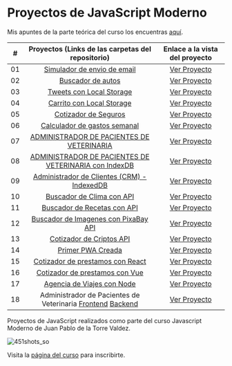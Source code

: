 # Proyectos de JavaScript Moderno

Mis apuntes de la parte teórica del curso los encuentras [aquí](https://github.com/sebasgrandes/apuntes-js-modern/).

|  #  |                                                       Proyectos (Links de las carpetas del repositorio)                                                       |                Enlace a la vista del proyecto                |
| :-: | :-----------------------------------------------------------------------------------------------------------------------------------------------------------: | :----------------------------------------------------------: |
| 01  |                 [Simulador de envio de email](https://github.com/sebasgrandes/projects-js-modern/tree/main/projects/01-sim-envio-email-main)                  |      [Ver Proyecto](https://sebasgrandes6.netlify.app/)      |
| 02  |                     [Buscador de autos](https://github.com/sebasgrandes/projects-js-modern/tree/main/projects/02-buscador-autos-js-main)                      |      [Ver Proyecto](https://sebasgrandes7.netlify.app/)      |
| 03  |                [Tweets con Local Storage](https://github.com/sebasgrandes/projects-js-modern/tree/main/projects/03-tweets-local-storage-main)                 |      [Ver Proyecto](https://sebasgrandes8.netlify.app)       |
| 04  |               [Carrito con Local Storage](https://github.com/sebasgrandes/projects-js-modern/tree/main/projects/04-carrito-local-storage-main)                |      [Ver Proyecto](https://sebasgrandes9.netlify.app)       |
| 05  |                    [Cotizador de Seguros](https://github.com/sebasgrandes/projects-js-modern/tree/main/projects/05-cotizador-seguros-main)                    |      [Ver Proyecto](https://sebasgrandes10.netlify.app)      |
| 06  |               [Calculador de gastos semanal](https://github.com/sebasgrandes/projects-js-modern/tree/main/projects/06-calc-gasto-semanal-main)                |      [Ver Proyecto](https://sebasgrandes11.netlify.app)      |
| 07  |           [ADMINISTRADOR DE PACIENTES DE VETERINARIA](https://github.com/sebasgrandes/projects-js-modern/tree/main/projects/07-apv-javascript-main)           |      [Ver Proyecto](https://sebasgrandes12.netlify.app)      |
| 08  | [ADMINISTRADOR DE PACIENTES DE VETERINARIA con IndexDB](https://github.com/sebasgrandes/projects-js-modern/tree/main/projects/08-apv-javascript-indexDB-main) |      [Ver Proyecto](https://sebasgrandes13.netlify.app)      |
| 09  |      [Administrador de Clientes (CRM) - IndexedDB](https://github.com/sebasgrandes/projects-js-modern/tree/main/projects/09-crm-indexdb-javascript-main)      |      [Ver Proyecto](https://sebasgrandes14.netlify.app)      |
| 10  |                   [Buscador de Clima con API](https://github.com/sebasgrandes/projects-js-modern/tree/main/projects/10-buscador-clima-main)                   |      [Ver Proyecto](https://sebasgrandes15.netlify.app)      |
| 11  |                 [Buscador de Recetas con API](https://github.com/sebasgrandes/projects-js-modern/tree/main/projects/11-buscador-recetas-main)                 |      [Ver Proyecto](https://sebasgrandes16.netlify.app)      |
| 12  |      [Buscador de Imagenes con PixaBay API](https://github.com/sebasgrandes/projects-js-modern/tree/main/projects/12-buscador-imagenes-pixabay-api-main)      |      [Ver Proyecto](https://sebasgrandes17.netlify.app)      |
| 13  |                [Cotizador de Criptos API](https://github.com/sebasgrandes/projects-js-modern/tree/main/projects/13-cotizador-criptos-api-main)                |      [Ver Proyecto](https://sebasgrandes18.netlify.app)      |
| 14  |                         [Primer PWA Creada](https://github.com/sebasgrandes/projects-js-modern/tree/main/projects/14-apv-as-pwa-main)                         |      [Ver Proyecto](https://sebasgrandes19.netlify.app)      |
| 15  |          [Cotizador de prestamos con React](https://github.com/sebasgrandes/projects-js-modern/tree/main/projects/15-cotizador-prestamo-react-main)           |      [Ver Proyecto](https://sebasgrandes20.netlify.app)      |
| 16  |            [Cotizador de prestamos con Vue](https://github.com/sebasgrandes/projects-js-modern/tree/main/projects/16-cotizador-prestamo-vue-main)             |      [Ver Proyecto](https://sebasgrandes21.netlify.app)      |
| 17  |                                        [Agencia de Viajes con Node](https://github.com/sebasgrandes/agenciaViajesNode)                                        | [Ver Proyecto](https://agenciaviajesnode-b5y8.onrender.com/) |
| 18  |   Administrador de Pacientes de Veterinaria [Frontend](https://github.com/sebasgrandes/apv-frontend) [Backend](https://github.com/sebasgrandes/apv-backend)   |    [Ver Proyecto](https://apv-frontend-snowy.vercel.app/)    |

Proyectos de JavaScript realizados como parte del curso Javascript Moderno de Juan Pablo de la Torre Valdez.

![451shots_so](https://github.com/sebasgrandes/projects-js-modern/assets/105091502/cb6b9911-bf47-4a59-b564-8c01992718a2)


Visita la [página del curso](https://www.udemy.com/course/javascript-moderno-guia-definitiva-construye-10-proyectos/) para inscribirte.
